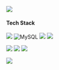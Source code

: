 <img src="https://readme-typing-svg.herokuapp.com?font=Oleo+Script&color=F6C4B1&size=30&center=false&vCenter=false&width=404&height=53&lines=%E3%80%80%E3%80%80Hello+HwaYoung's+Github+%E3%80%80%E3%80%80"><br/>
####  Tech Stack


<img src="https://img.shields.io/badge/Spring Boot-6DB33F?style=flat-square&logo=springboot&logoColor=white"/> <img alt="MySQL" src="https://img.shields.io/badge/mysql-4479A1.svg?style=flat-square&logo=mysql&logoColor=white"/> <img src="https://img.shields.io/badge/Java-007396?style=flat-square&logo=Java&logoColor=white"> <img src="https://img.shields.io/badge/Python-3776AB?style=flat-square&logo=Python&logoColor=white">

<img src="https://img.shields.io/badge/Amazon AWS-232F3E?style=flat-square&logo=amazonwebservices&logoColor=white"/> <img src="https://img.shields.io/badge/Docker-2496ED?style=flat-square&logo=Docker&logoColor=white"/> <img src="https://img.shields.io/badge/Github Actions-2088FF?style=flat-square&logo=githubactions&logoColor=white"/>

<img src = "http://mazandi.herokuapp.com/api?handle=yeong20311&theme=warm"/>

<!-- 
<p><img align="left" src="https://github-readme-stats.vercel.app/api/top-langs?username=sanchaehwa&show_icons=true&locale=en&layout=compact" alt="sanchaehwa" /></p>
-->
<!-- 

[![Young's GitHub stats](https://github-readme-stats.vercel.app/api?username=sanchaehwa&count_private=true&show_icons=true&theme=prussian)](https://github.com/sanchaehwa/github-readme-stats)

[![Solved.acsanchaehwa](http://mazassumnida.wtf/api/v2/generate_badge?boj=yeong20311)](https://solved.ac/yeong20311)
-->
